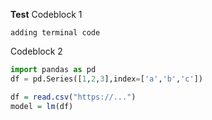 **Test**
Codeblock 1
```
adding terminal code
```

Codeblock 2
```python
import pandas as pd
df = pd.Series([1,2,3],index=['a','b','c'])
```

```r
df = read.csv("https://...")
model = lm(df)
```
